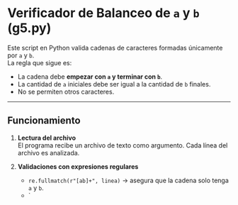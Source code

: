 # Verificador de Balanceo de `a` y `b` (g5.py)

Este script en Python valida cadenas de caracteres formadas únicamente por `a` y `b`.  
La regla que sigue es:  

- La cadena debe **empezar con `a` y terminar con `b`**.  
- La cantidad de `a` iniciales debe ser igual a la cantidad de `b` finales.  
- No se permiten otros caracteres.  

---

## Funcionamiento

1. **Lectura del archivo**  
   El programa recibe un archivo de texto como argumento. Cada línea del archivo es analizada.

2. **Validaciones con expresiones regulares**  
   - `re.fullmatch(r"[ab]+", linea)` → asegura que la cadena solo tenga `a` y `b`.  
   - `

